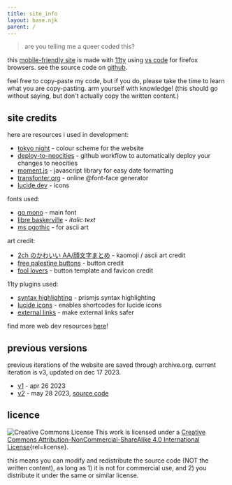 ```yaml
---
title: site_info
layout: base.njk
parent: /
---
```


> are you telling me a queer coded this?

this [mobile-friendly site](https://kalechips.net/responsive/index) is made with [11ty](https://www.11ty.dev/docs/getting-started/) using [vs code](https://code.visualstudio.com/) for firefox browsers. see the source code on [github](https://github.com/tencurse/neocities).

feel free to copy-paste my code, but if you do, please take the time to learn what you are copy-pasting. arm yourself with knowledge! (this should go without saying, but don't actually copy the written content.)

## site credits

here are resources i used in development:

- [tokyo night](https://github.com/folke/tokyonight.nvim) - colour scheme for the website
- [deploy-to-neocities](https://deploy-to-neocities.neocities.org/) - github workflow to automatically deploy your changes to neocities
- [moment.js](https://momentjs.com/) - javascript library for easy date formatting
- [transfonter.org](https://transfonter.org/) - online @font-face generator
- [lucide.dev](https://lucide.dev/) - icons

fonts used:

- [go mono](https://go.dev/blog/go-fonts) - main font
- [libre baskerville](https://fonts.google.com/specimen/Libre+Baskerville) - *italic text*
- [ms pgothic](https://eng.m.fontke.com/font/10400069/download/) - for ascii art

art credit:

- [2ch のかわいい AA/顔文字まとめ](https://2ch-aa.blogspot.com/) - kaomoji / ascii art credit
- [free palestine buttons](https://hillhouse.neocities.org/journal/notes/palestine) - button credit
- [fool lovers](https://www.foollovers.com/) - button template and favicon credit

11ty plugins used:

- [syntax highlighting](https://www.11ty.dev/docs/plugins/syntaxhighlight/) - prismjs syntax highlighting
- [lucide icons](https://github.com/GrimLink/eleventy-plugin-lucide-icons) - enables shortcodes for lucide icons
- [external links](https://www.npmjs.com/package/@sardine/eleventy-plugin-external-links) - make external links safer

find more web dev resources [here](/resources/dev)!

## previous versions

previous iterations of the website are saved through archive.org. current iteration is v3, updated on dec 17 2023.

- [v1](https://web.archive.org/web/20230529165943/https://10kph.neocities.org/) - apr 26 2023
- [v2](https://web.archive.org/web/20231210035358/https://10kph.neocities.org/) - may 28 2023, [source code](https://github.com/tencurse/neocities-v2)

## licence

![Creative Commons License](https://i.creativecommons.org/l/by-nc-sa/4.0/80x15.png) This work is licensed under a [Creative Commons Attribution-NonCommercial-ShareAlike 4.0 International License](tp://creativecommons.org/licenses/by-nc-sa/4.0/){rel=license}.

this means you can modify and redistribute the source code (NOT the written content), as long as 1) it is not for commercial use, and 2) you distribute it under the same or similar license.